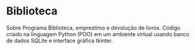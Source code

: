 # Biblioteca
Sobre Programa Biblioteca, emprestimo e devolução de livros. Código criado na linguagem Python (POO) em um ambiente virtual usando banco de dados SQLite e interface gráfica tkinter.
